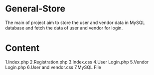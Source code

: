 # General-Store
The main of project  aim to store the user and vendor data in MySQL database and fetch the data of user and vendor for login.
# Content
1.Index.php
2.Registration.php
3.Index.css
4.User Login.php
5.Vendor Login.php
6.User and vendor.css
7.MySQL File
